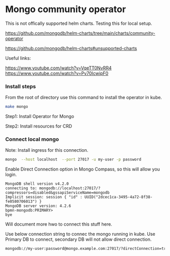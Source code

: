 # Mongo community operator

This is not offically supported helm charts. Testing this for local setup.

<https://github.com/mongodb/helm-charts/tree/main/charts/community-operator>

https://github.com/mongodb/helm-charts#unsupported-charts

Useful links:

<https://www.youtube.com/watch?v=VqeTT0NvRR4>
<https://www.youtube.com/watch?v=Pv70IcwipF0>

### Install steps

From the root of directory use this command to install the operator in kube.

```bash
make mongo
```

Step1: Install Operator for Mongo

Step2: Install resources for CRD

### Connect local mongo

Note: Install ingress for this connection.

```bash
mongo  --host localhost  --port 27017 -u my-user -p password
```

Enable Direct Connection option in Mongo Compass, so this will allow you login.

```
MongoDB shell version v4.2.0
connecting to: mongodb://localhost:27017/?compressors=disabled&gssapiServiceName=mongodb
Implicit session: session { "id" : UUID("2dcec1ca-3495-4a72-8f38-fe0580706013") }
MongoDB server version: 4.2.6
bpmn-mongodb:PRIMARY>
bye
```

Will document more hwo to connect this stuff here.

Use below connection string to connec the mongo running in kube. Use Primary DB to connect, secondary DB will not allow direct connection.

```bash
mongodb://my-user:password@mongo.example.com:27017/?directConnection=true&readPreference=primary&authMechanism=DEFAULT&authSource=admin&retryWrites=false
```
